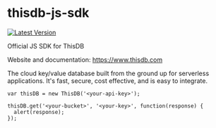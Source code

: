 # thisdb-js-sdk

[![Latest Version](https://img.shields.io/github/release/thisdb/thisdb-js-sdk.svg?style=flat-square)](https://github.com/thisdb/thisdb-js-sdk/releases)

Official JS SDK for ThisDB

Website and documentation: https://www.thisdb.com

The cloud key/value database built from the ground up for serverless applications. It's fast, secure, cost effective, and is easy to integrate.

```
var thisDB = new ThisDB('<your-api-key>');

thisDB.get('<your-bucket>', '<your-key>', function(response) {
  alert(response);
});
```
